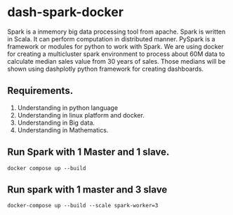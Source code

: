 # dash-spark-docker

Spark is a inmemory big data processing tool from apache. Spark is written in Scala. It can perform computation in distributed manner.
PySpark is a framework or modules for python to work with Spark. We are using docker for creating a multicluster spark environment to process about 60M data to calculate median sales value
from 30 years of sales. Those medians will be shown using dashplotly python framework for creating dashboards.

## Requirements.
  1) Understanding in python language
  2) Understanding in linux platform and docker.
  3) Understanding in Big data.
  4) Understanding in Mathematics.

## Run Spark with 1 Master and 1 slave.

```
docker compose up --build 
```

## Run spark with 1 master and 3 slave

```
docker-compose up --build --scale spark-worker=3
```

